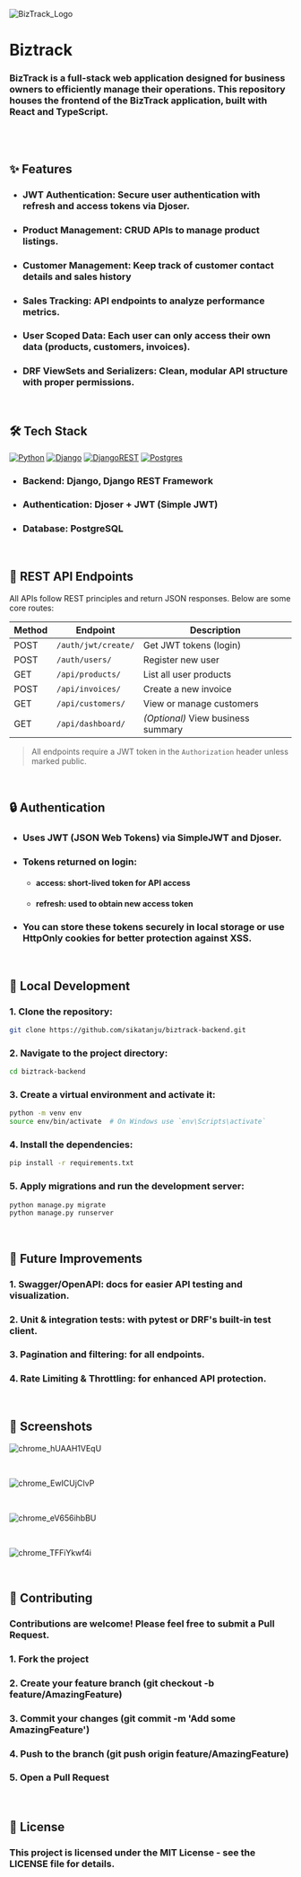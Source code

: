 ![BizTrack_Logo](https://github.com/user-attachments/assets/76f56ee6-66a0-4a0e-b56e-a7ecbd222cd5)


<h1>Biztrack</h1>
<h3>BizTrack is a full-stack web application designed for business owners to efficiently manage their operations. This repository houses the frontend of the BizTrack application, built with React and TypeScript.</h3>

<br />
<br />

<h2>✨ Features</h2>
<ul>
  <li>
    <h3><b>JWT Authentication:</b> Secure user authentication with refresh and access tokens via Djoser.</h3>
  </li>
  <li>
    <h3><b>Product Management:</b> CRUD APIs to manage product listings.</h3>
  </li>
  <li>
    <h3><b>Customer Management:</b> Keep track of customer contact details and sales history</h3>
  </li>
  
  <li>
    <h3><b>Sales Tracking:</b> API endpoints to analyze performance metrics.</h3>
  </li>
  <li>
    <h3><b>User Scoped Data:</b> Each user can only access their own data (products, customers, invoices).</h3>
  </li>
  <li>
    <h3><b>DRF ViewSets and Serializers:</b> Clean, modular API structure with proper permissions.</h3>
  </li>
</ul>

<br />

<h2>🛠️ Tech Stack</h2>

[![Python](https://img.shields.io/badge/Python-3776AB?logo=python&logoColor=fff)](#)
[![Django](https://img.shields.io/badge/Django-%23092E20.svg?logo=django&logoColor=white)](#)
[![DjangoREST](https://img.shields.io/badge/Django%20REST-ff1709?logo=django&logoColor=white&color=ff1709)](#)
[![Postgres](https://img.shields.io/badge/Postgres-%23316192.svg?logo=postgresql&logoColor=white)](#)

<ul>
  <h3><li><b>Backend:</b> Django, Django REST Framework</li></h3>
  <h3><li><b>Authentication:</b> Djoser + JWT (Simple JWT)</li></h3>
  <h3><li><b>Database:</b> PostgreSQL</li></h3>
</ul>

<br />

<h2>📡 REST API Endpoints</h2>

All APIs follow REST principles and return JSON responses. Below are some core routes:

| Method | Endpoint             | Description                  |
|--------|----------------------|------------------------------|
| POST   | `/auth/jwt/create/`  | Get JWT tokens (login)       |
| POST   | `/auth/users/`       | Register new user            |
| GET    | `/api/products/`     | List all user products       |
| POST   | `/api/invoices/`     | Create a new invoice         |
| GET    | `/api/customers/`    | View or manage customers     |
| GET    | `/api/dashboard/`    | *(Optional)* View business summary |


> All endpoints require a JWT token in the `Authorization` header unless marked public.


<br />

<h2>🔒 Authentication</h2>

<ul>
  <li><h3>Uses JWT (JSON Web Tokens) via SimpleJWT and Djoser.</h3></li>
  
  <li><h3>Tokens returned on login:</h3></li>
    <ul>
        <li><h4>access: short-lived token for API access</h4></li>
        <li><h4>refresh: used to obtain new access token</h4></li>
    </ul>
    
  <li><h3>You can store these tokens securely in local storage or use HttpOnly cookies for better protection against XSS.</h3></li>
</ul>

<br />

<h2>🧪 Local Development</h2>

<h3>1. Clone the repository:</h3>

```bash
git clone https://github.com/sikatanju/biztrack-backend.git
```
<h3>2. Navigate to the project directory:</h3>

```bash
cd biztrack-backend
```
<h3>3. Create a virtual environment and activate it:</h3>

```bash
python -m venv env
source env/bin/activate  # On Windows use `env\Scripts\activate`
```
<h3>4. Install the dependencies:</h3>

```bash
pip install -r requirements.txt
```
<h3>5. Apply migrations and run the development server:</h3>

```bash
python manage.py migrate
python manage.py runserver
```

<br />


<h2>🔮 Future Improvements</h2>

<h3><b>1. Swagger/OpenAPI:</b> docs for easier API testing and visualization.</h3>
<h3><b>2. Unit & integration tests:</b> with pytest or DRF's built-in test client.</h3>
<h3><b>3. Pagination and filtering:</b> for all endpoints.</h3>
<h3><b>4. Rate Limiting & Throttling:</b> for enhanced API protection.</h3>

<br />

<h2>📱 Screenshots</h2>

![chrome_hUAAH1VEqU](https://github.com/user-attachments/assets/481182ab-fabc-4fe9-b655-4ed468039fea)

<br />

![chrome_EwICUjCIvP](https://github.com/user-attachments/assets/e6a51339-fdc1-47e4-8fd1-b5c00d3e6484)

<br />

![chrome_eV656ihbBU](https://github.com/user-attachments/assets/bd8a12fa-99e2-4649-8223-77da3c05a218)

<br />

![chrome_TFFiYkwf4i](https://github.com/user-attachments/assets/ca6fadcf-bd12-4959-8fcb-99f1c1ca5027)

<br />


<h2>🤝 Contributing</h2>

<h3>Contributions are welcome! Please feel free to submit a Pull Request.</h3>

<h3>1. Fork the project</p> 
<h3>2. Create your feature branch (git checkout -b feature/AmazingFeature)</p> 
<h3>3. Commit your changes (git commit -m 'Add some AmazingFeature')</p> 
<h3>4. Push to the branch (git push origin feature/AmazingFeature)</p> 
<h3>5. Open a Pull Request</p> 

<br />

<h2>📝 License</h2>

<h3>This project is licensed under the MIT License - see the LICENSE file for details.</p> 

